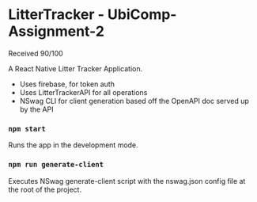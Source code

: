 # LitterTracker - UbiComp-Assignment-2

Received 90/100

A React Native Litter Tracker Application.
- Uses firebase, for token auth
- Uses LitterTrackerAPI for all operations
- NSwag CLI for client generation based off the OpenAPI doc served up by the API

### `npm start`

Runs the app in the development mode.

### `npm run generate-client`

Executes NSwag generate-client script with the nswag.json config file at the root of the project.
